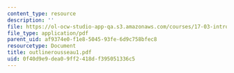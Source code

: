 ```yaml
---
content_type: resource
description: ''
file: https://ol-ocw-studio-app-qa.s3.amazonaws.com/courses/17-03-introduction-to-political-thought-spring-2004/0f40d9e9dea09ff2418df395051336c5_outlinerousseau1.pdf
file_type: application/pdf
parent_uid: af9374e0-f1e8-5045-93fe-6d9c758bfec8
resourcetype: Document
title: outlinerousseau1.pdf
uid: 0f40d9e9-dea0-9ff2-418d-f395051336c5
---
```

